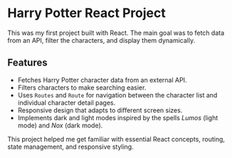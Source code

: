 # Harry Potter React Project

This was my first project built with React. The main goal was to fetch data from an API, filter the characters, and display them dynamically.

## Features

- Fetches Harry Potter character data from an external API.
- Filters characters to make searching easier.
- Uses `Routes` and `Route` for navigation between the character list and individual character detail pages.
- Responsive design that adapts to different screen sizes.
- Implements dark and light modes inspired by the spells *Lumos* (light mode) and *Nox* (dark mode).

This project helped me get familiar with essential React concepts, routing, state management, and responsive styling.

